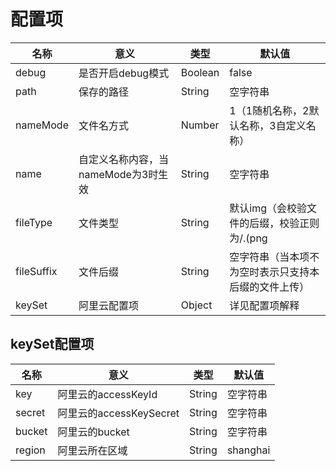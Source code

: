 # 配置项

名称|意义|类型|默认值
---|---|---|---
debug|是否开启debug模式|Boolean|false
path|保存的路径|String|空字符串
nameMode|文件名方式|Number|1（1随机名称，2默认名称，3自定义名称）
name|自定义名称内容，当nameMode为3时生效|String|空字符串
fileType|文件类型|String|默认img（会校验文件的后缀，校验正则为/\.(png|jpe?g|gif|svg)(\?.*)?$/），暂时不支持其他值
fileSuffix|文件后缀|String|空字符串（当本项不为空时表示只支持本后缀的文件上传）
keySet|阿里云配置项|Object|详见配置项解释


## keySet配置项

名称|意义|类型|默认值
---|---|---|---
key|阿里云的accessKeyId|String|空字符串
secret|阿里云的accessKeySecret|String|空字符串
bucket|阿里云的bucket|String|空字符串
region|阿里云所在区域|String|shanghai
